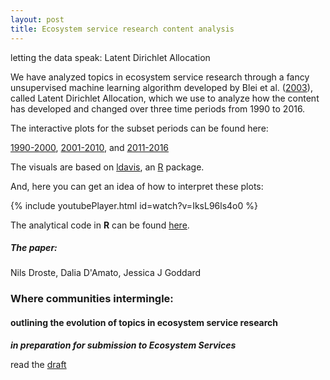 ```yaml
---
layout: post
title: Ecosystem service research content analysis
---
```

<div class="message">
  letting the data speak: Latent Dirichlet Allocation
</div>

We have analyzed topics in ecosystem service research through a fancy unsupervised machine learning algorithm developed by Blei et al. ([2003](http://www.jmlr.org/papers/v3/blei03a.html)), called Latent Dirichlet Allocation, which we use to analyze how the content has developed and changed over three time periods from 1990 to 2016.

The interactive plots for the subset periods can be found here:

[1990-2000](http://nils.droste.io/research/ES_LDA/topicmodelvis_1970_2000/index.html),
[2001-2010](http://nils.droste.io/research/ES_LDA/topicmodelvis_2001_2010/index.html), and
[2011-2016](http://nils.droste.io/research/ES_LDA/topicmodelvis_2011_2016/index.html)

The visuals are based on [ldavis](https://github.com/cpsievert/LDAvis), an [R](https://www.r-project.org/) package.

And, here you can get an idea of how to interpret these plots:

{% include youtubePlayer.html id=watch?v=IksL96ls4o0 %}

The analytical code in **R** can be found [here](https://github.com/NilsDroste/ES-LDA).

##### The paper:

Nils Droste, Dalia D'Amato, Jessica J Goddard

### Where communities intermingle:
#### outlining the evolution of topics in ecosystem service research

***in preparation for submission to Ecosystem Services***

read the [draft](http://nils.droste.io/research/ES_LDA/ES/ES_draft_2017_10.pdf)
